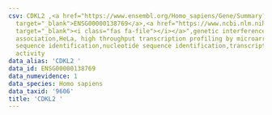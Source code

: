 ```yaml
---
csv: CDKL2 ,<a href="https://www.ensembl.org/Homo_sapiens/Gene/Summary?db=core;g=ENSG00000138769"
  target="_blank">ENSG00000138769</a>,<a href="https://www.ncbi.nlm.nih.gov/pubmed/28369544"
  target="_blank"><i class="fas fa-file"></i></a>",genetic interference,functional
  association,HeLa, high throughput transcription profiling by microarray,nucleotide
  sequence identification,nucleotide sequence identification,transcriptional regulation,up-regulates
  activity
data_alias: 'CDKL2 '
data_id: ENSG00000138769
data_numevidence: 1
data_species: Homo sapiens
data_taxid: '9606'
title: 'CDKL2 '
---
```

